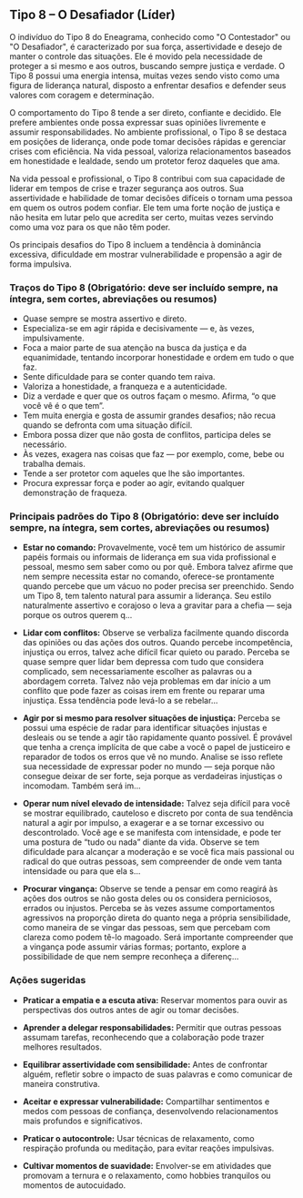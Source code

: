 
## Tipo 8 – O Desafiador (Líder)

O indivíduo do Tipo 8 do Eneagrama, conhecido como "O Contestador" ou "O Desafiador", é caracterizado por sua força, assertividade e desejo de manter o controle das situações. Ele é movido pela necessidade de proteger a si mesmo e aos outros, buscando sempre justiça e verdade. O Tipo 8 possui uma energia intensa, muitas vezes sendo visto como uma figura de liderança natural, disposto a enfrentar desafios e defender seus valores com coragem e determinação.

O comportamento do Tipo 8 tende a ser direto, confiante e decidido. Ele prefere ambientes onde possa expressar suas opiniões livremente e assumir responsabilidades. No ambiente profissional, o Tipo 8 se destaca em posições de liderança, onde pode tomar decisões rápidas e gerenciar crises com eficiência. Na vida pessoal, valoriza relacionamentos baseados em honestidade e lealdade, sendo um protetor feroz daqueles que ama.

Na vida pessoal e profissional, o Tipo 8 contribui com sua capacidade de liderar em tempos de crise e trazer segurança aos outros. Sua assertividade e habilidade de tomar decisões difíceis o tornam uma pessoa em quem os outros podem confiar. Ele tem uma forte noção de justiça e não hesita em lutar pelo que acredita ser certo, muitas vezes servindo como uma voz para os que não têm poder.

Os principais desafios do Tipo 8 incluem a tendência à dominância excessiva, dificuldade em mostrar vulnerabilidade e propensão a agir de forma impulsiva.

### Traços do Tipo 8 (Obrigatório: deve ser incluído sempre, na íntegra, sem cortes, abreviações ou resumos)

- Quase sempre se mostra assertivo e direto.
- Especializa-se em agir rápida e decisivamente — e, às vezes, impulsivamente.
- Foca a maior parte de sua atenção na busca da justiça e da equanimidade, tentando incorporar honestidade e ordem em tudo o que faz.
- Sente dificuldade para se conter quando tem raiva.
- Valoriza a honestidade, a franqueza e a autenticidade.
- Diz a verdade e quer que os outros façam o mesmo. Afirma, “o que você vê é o que tem”.
- Tem muita energia e gosta de assumir grandes desafios; não recua quando se defronta com uma situação difícil.
- Embora possa dizer que não gosta de conflitos, participa deles se necessário.
- Às vezes, exagera nas coisas que faz — por exemplo, come, bebe ou trabalha demais.
- Tende a ser protetor com aqueles que lhe são importantes.
- Procura expressar força e poder ao agir, evitando qualquer demonstração de fraqueza.

### Principais padrões do Tipo 8 (Obrigatório: deve ser incluído sempre, na íntegra, sem cortes, abreviações ou resumos)

- **Estar no comando:** Provavelmente, você tem um histórico de assumir papéis formais ou informais de liderança em sua vida profissional e pessoal, mesmo sem saber como ou por quê. Embora talvez afirme que nem sempre necessita estar no comando, oferece-se prontamente quando percebe que um vácuo no poder precisa ser preenchido. Sendo um Tipo 8, tem talento natural para assumir a liderança. Seu estilo naturalmente assertivo e corajoso o leva a gravitar para a chefia — seja porque os outros querem q...

- **Lidar com conflitos:** Observe se verbaliza facilmente quando discorda das opiniões ou das ações dos outros. Quando percebe incompetência, injustiça ou erros, talvez ache difícil ficar quieto ou parado. Perceba se quase sempre quer lidar bem depressa com tudo que considera complicado, sem necessariamente escolher as palavras ou a abordagem correta. Talvez não veja problemas em dar início a um conflito que pode fazer as coisas irem em frente ou reparar uma injustiça. Essa tendência pode levá-lo a se rebelar...

- **Agir por si mesmo para resolver situações de injustiça:** Perceba se possui uma espécie de radar para identificar situações injustas e desleais ou se tende a agir tão rapidamente quanto possível. É provável que tenha a crença implícita de que cabe a você o papel de justiceiro e reparador de todos os erros que vê no mundo. Analise se isso reflete sua necessidade de expressar poder no mundo — seja porque não consegue deixar de ser forte, seja porque as verdadeiras injustiças o incomodam. Também será im...

- **Operar num nível elevado de intensidade:** Talvez seja difícil para você se mostrar equilibrado, cauteloso e discreto por conta de sua tendência natural a agir por impulso, a exagerar e a se tornar excessivo ou descontrolado. Você age e se manifesta com intensidade, e pode ter uma postura de “tudo ou nada” diante da vida. Observe se tem dificuldade para alcançar a moderação e se você fica mais passional ou radical do que outras pessoas, sem compreender de onde vem tanta intensidade ou para que ela s...

- **Procurar vingança:** Observe se tende a pensar em como reagirá às ações dos outros se não gosta deles ou os considera perniciosos, errados ou injustos. Perceba se às vezes assume comportamentos agressivos na proporção direta do quanto nega a própria sensibilidade, como maneira de se vingar das pessoas, sem que percebam com clareza como podem tê-lo magoado. Será importante compreender que a vingança pode assumir várias formas; portanto, explore a possibilidade de que nem sempre reconheça a diferenç...

### Ações sugeridas

- **Praticar a empatia e a escuta ativa:** Reservar momentos para ouvir as perspectivas dos outros antes de agir ou tomar decisões.

- **Aprender a delegar responsabilidades:** Permitir que outras pessoas assumam tarefas, reconhecendo que a colaboração pode trazer melhores resultados.

- **Equilibrar assertividade com sensibilidade:** Antes de confrontar alguém, refletir sobre o impacto de suas palavras e como comunicar de maneira construtiva.

- **Aceitar e expressar vulnerabilidade:** Compartilhar sentimentos e medos com pessoas de confiança, desenvolvendo relacionamentos mais profundos e significativos.

- **Praticar o autocontrole:** Usar técnicas de relaxamento, como respiração profunda ou meditação, para evitar reações impulsivas.

- **Cultivar momentos de suavidade:** Envolver-se em atividades que promovam a ternura e o relaxamento, como hobbies tranquilos ou momentos de autocuidado.
